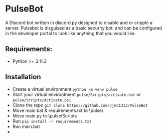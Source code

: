 # PulseBot
A Discord bot written in discord.py designed to disable and or cripple a server. Pulsebot is disguised as a basic security bot, and can be configured in the developer portal to look like anything that you would like. 

## Requirements:
  - Python >= 3.11.3

## Installation
  - Create a virtual environment ```python -m venv pulse```
  - Start your virtual environtment ```pulse/Scripts/activate.bat``` or ```pulse/Scripts/Activate.ps1```
  - Clone the repo ```git clone https://github.com/Jjmc1313/PulseBot```
  - Move main.bat & requirements.txt to \pulse\
  - Move main.py to \pulse\Scripts
  - Run ```pip install -r requirements.txt```
  - Run main.bat
  - 
